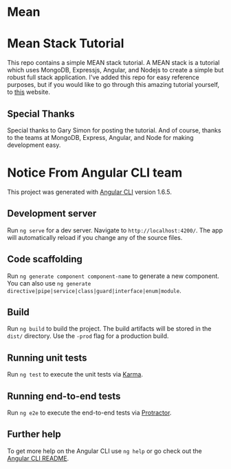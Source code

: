 # Mean

# Mean Stack Tutorial

This repo contains a simple MEAN stack tutorial. A MEAN stack is a tutorial which uses MongoDB, Expressjs, Angular, and Nodejs to create a simple but robust full stack application. I've added this repo for easy reference purposes, but if you would like to go through this amazing tutorial yourself, to [this](https://coursetro.com/posts/code/84/Setting-up-an-Angular-4-MEAN-Stack-(Tutorial)) website.

## Special Thanks
Special thanks to Gary Simon for posting the tutorial. And of course, thanks to the teams at MongoDB, Express, Angular, and Node for making development easy.

# Notice From Angular CLI team

This project was generated with [Angular CLI](https://github.com/angular/angular-cli) version 1.6.5.

## Development server

Run `ng serve` for a dev server. Navigate to `http://localhost:4200/`. The app will automatically reload if you change any of the source files.

## Code scaffolding

Run `ng generate component component-name` to generate a new component. You can also use `ng generate directive|pipe|service|class|guard|interface|enum|module`.

## Build

Run `ng build` to build the project. The build artifacts will be stored in the `dist/` directory. Use the `-prod` flag for a production build.

## Running unit tests

Run `ng test` to execute the unit tests via [Karma](https://karma-runner.github.io).

## Running end-to-end tests

Run `ng e2e` to execute the end-to-end tests via [Protractor](http://www.protractortest.org/).

## Further help

To get more help on the Angular CLI use `ng help` or go check out the [Angular CLI README](https://github.com/angular/angular-cli/blob/master/README.md).
